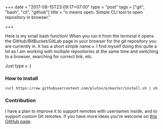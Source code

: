 +++
date = "2017-08-15T23:09:17+07:00"
type = "post"
tags = ["git", "bash", "cli", "github"]
title = "o means open. Simple CLI tool to open repository in browser."

+++

Here is my small bash function! When you run it from the terminal it opens the GitHub/BitBucket/GitLab page in your browser for the git repository you are currently in. It has a short simple name `o`. I find myself doing this quite a lot as I am working with multiple repositories at the same time and switching to a browser, searching for correct link, etc.

Just type `o` :)

### How to install

```
curl https://raw.githubusercontent.com/plutov/o/master/install.sh | sh
```

### Contribution

I have a plan to improve it to support remotes with usernames inside, and to support custom Git remotes. If you have more ideas you're welcome on [this GitHub page](https://github.com/plutov/o/).
